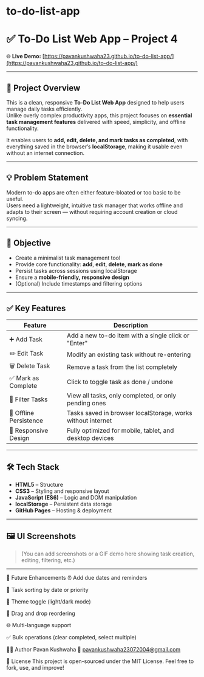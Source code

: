 # to-do-list-app
# ✅ To‑Do List Web App – Project 4

🌐 **Live Demo:** [https://pavankushwaha23.github.io/to-do-list-app/](https://pavankushwaha23.github.io/to-do-list-app/)

---

## 📖 Project Overview

This is a clean, responsive **To‑Do List Web App** designed to help users manage daily tasks efficiently.  
Unlike overly complex productivity apps, this project focuses on **essential task management features** delivered with speed, simplicity, and offline functionality.

It enables users to **add, edit, delete, and mark tasks as completed**, with everything saved in the browser’s **localStorage**, making it usable even without an internet connection.

---

## 💡 Problem Statement

Modern to-do apps are often either feature-bloated or too basic to be useful.  
Users need a lightweight, intuitive task manager that works offline and adapts to their screen — without requiring account creation or cloud syncing.

---

## 🎯 Objective

- Create a minimalist task management tool  
- Provide core functionality: **add**, **edit**, **delete**, **mark as done**  
- Persist tasks across sessions using localStorage  
- Ensure a **mobile-friendly, responsive design**  
- (Optional) Include timestamps and filtering options  

---

## ✅ Key Features

| Feature                 | Description                                                                 |
|-------------------------|-----------------------------------------------------------------------------|
| ➕ Add Task              | Add a new to-do item with a single click or "Enter"                         |
| ✏️ Edit Task            | Modify an existing task without re-entering                                |
| 🗑️ Delete Task          | Remove a task from the list completely                                      |
| ✅ Mark as Complete     | Click to toggle task as done / undone                                       |
| 📂 Filter Tasks         | View all tasks, only completed, or only pending ones                       |
| 💾 Offline Persistence  | Tasks saved in browser localStorage, works without internet                 |
| 📱 Responsive Design    | Fully optimized for mobile, tablet, and desktop devices                     |

---

## 🛠️ Tech Stack

- **HTML5** – Structure  
- **CSS3** – Styling and responsive layout  
- **JavaScript (ES6)** – Logic and DOM manipulation  
- **localStorage** – Persistent data storage  
- **GitHub Pages** – Hosting & deployment  

---

## 🖼️ UI Screenshots

> (You can add screenshots or a GIF demo here showing task creation, editing, filtering, etc.)

---
🔧 Future Enhancements
⏰ Add due dates and reminders

🔄 Task sorting by date or priority

🎨 Theme toggle (light/dark mode)

🧭 Drag and drop reordering

🌐 Multi-language support

✅ Bulk operations (clear completed, select multiple)

👨‍💻 Author
Pavan Kushwaha
📧 pavankushwaha23072004@gmail.com

📄 License
This project is open-sourced under the MIT License.
Feel free to fork, use, and improve!






